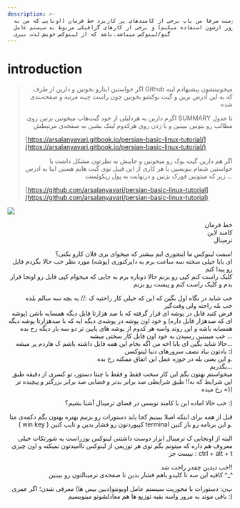 ```yaml
---
description: >-
  این داکیومنت صرفا من باب برخی از کامندهای پر کاربرد خط فرمان (اونایی که من به
  مرور ازشون استفاده میکنم) و برخی از کارهای گرافیکی مربوط به سیستم عامل
  گنو/لینوکس میباشد.باشد که از لینوکس خویش لذت ببری
---
```


# introduction

> <p align="right">اگر خواستین اینارو بخونین و دارین از طرف Github میخونینشون پیشنهادم اینه که به این آدرس برین و گیت بوکشو بخونین چون راست چینه مرتبه و صفحه‌بندی شده</p>
>
> <p align="right">اگرم دارین به هردلیلی از خود گیت‌هاب میخونین بزنین روی SUMMARY تا جدول مطالب رو بتونین ببینین و با زدن روی هرکدوم لینک بشین به صفحه‌ی مرتبطش</p>
>
> [https://arsalanyavari.gitbook.io/persian-basic-linux-tutorial/](https://arsalanyavari.gitbook.io/persian-basic-linux-tutorial/)
>
> <p align="right">اگر هم دارین گیت بوک رو میخونین و جاییش به نظرتون مشکل داشت یا خواستین شمام بنویسین یا هر کاری از این قبیل توی گیت هابم هستن اینا به ادرس زیر که میتونین فورک بزنین و درنهایت یه پول ریکوئست ...</p>
>
> [https://github.com/arsalanyavari/persian-basic-linux-tutorial](https://github.com/arsalanyavari/persian-basic-linux-tutorial)

![](https://uupload.ir/files/t4yc_photo_2021-02-19_00-28-37.jpg)

<p align="right">خط فرمان<br>کامند لاین<br>ترمینال</p>

<p align="right">سمت لینوکس ما اینجوری ایم بیشتر که میخوای بری فلان کارو بکنی؟!<br>ای بابا خیلی سخته سه ساعت برم به دایرکتوری (پوشه) مورد نظر خب حالا بگردم فایل رو پیدا کنم<br>کلیک راست کنم کپی رو بزنم حالا دوباره برم به جایی که میخوام کپی فایل رو اونجا قرار بدم و کلیک راست کنم و پیست رو بزنم</p>

<p align="right">خب شاید در نگاه اول بگین که این که خیلی کار راحتیه ک :// یه بچه سه سالم بلده<br>خب بله راحته ولی وقت‌گیر<br>فرض کنید فایل در پوشه ای قرار گرفته که با صد هزارتا فایل دیگه همسایه باشن (پوشه ای که صدهزار فایل داره) و خود اون پوشه در پوشه‌ی دیگه ایه که با صدهزارتا پوشه دیگه همسایه باشه و این روند واسه هر کدوم از پوشه های پایین تر دو سه بار دیگه رخ بده<br>خب میبینین رسیدن به خود اون فایل کار سختی میشه ...<br>حالا شاید بگین ای بابا اخه من اگه بخام این همه فایل داشته باشم ک هاردم پر میشه...<br>یادتون بیاد نصف سرورهای دنیا لینوکسن :)<br>و این یعنی بله در حوزه عمل این اتفاق ممکنه رخ بده.<br>بگذریم...<br>میخواستم بهتون بگم این کار سخت فقط و فقط با چنتا دستور، تو کسری از دقیقه طبق این شرایط که نه!! طبق شرایطی صد برابر بدتر و فضایی صد برابر بزرگتر و پیچیده تر رخ میده =))</p>

<p align="right">خب حالا اماده این با کامند نویسی در فضای ترمینال آشنا بشیم؟ :)</p>

<p align="right">قبل از همه برای اینکه اصلا ببینیم کجا باید دستورات رو بزنیم بهتره بهتون بگم دکمه‌ی متا ( win key ) کیبوردتون رو فشار بدین و تایپ کنین terminal و این برنامه رو باز کنین.</p>

<p align="right">البته از اونجایی ک ترمینال ابزار دوست داشتنی لینوکس یوزراست یه شورتکات خیلی معروف هم داره که میتونم بگم توی هر توزیعی از لینوکس ناامیدتون نمیکنه و اون چیزی نیست جز : ctrl + alt + t</p>

<p align="right">خب دیدین چقدر راحت شد!!<br>کافیه این سه تا کلیدو باهم فشار بدین تا صفحه‌ی ترمینالتون رو ببینین ^_^</p>

<p align="right">پ‌ن: دستورات با محوریت سیستم عامل اوبونتو(دبین بیس ها) معرفی شدن؛ اگر عمری باقی موند به مرور واسه بقیه توزیع ها هم معادلشونو مینویسیم :)</p>
